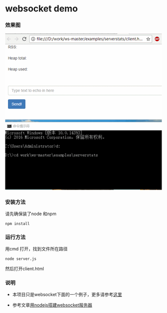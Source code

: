 # websocket demo

### 效果图
![image](https://github.com/feiaaa/demos/blob/master/websocketDemo.gif) 

### 安装方法
请先确保装了node 和npm
```
npm install

```
### 运行方法
用cmd 打开，找到文件所在路径
```
node server.js
```
然后打开client.html


### 说明
- 本项目只是websocket下面的一个例子，更多请参考[这里](https://github.com/websockets/ws)

- 参考文章[用nodejs搭建websocket服务器](https://www.jb51.net/article/104100.htm)
